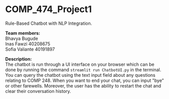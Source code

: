 # COMP_474_Project1
Rule-Based Chatbot with NLP Integration.

**Team members:**
<br> Bhavya Bugude
<br> Inas Fawzi 40208675
<br> Sofia Valiante 40191897

**Description:**
<br> The chatbot is run through a UI interface on your browser which can be done by running the command `streamlit run ChatbotUI.py` in the terminal. You can query the chatbot using the text input field about any questions relating to COMP 248. When you want to end your chat, you can input "bye" or other farewells. Moreover, the user has the ability to restart the chat and clear their conversation history. 

